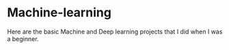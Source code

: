 # Machine-learning
Here are the basic Machine and Deep learning projects that I did when I was a beginner.
